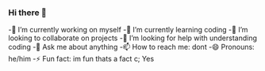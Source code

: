 ### Hi there 👋





 -🔭 I’m currently working on myself
 -🌱 I’m currently learning coding
 -👯 I’m looking to collaborate on projects
 -🤔 I’m looking for help with understanding coding
 -💬 Ask me about anything
 -📫 How to reach me: dont
 -😄 Pronouns: he/him
 -⚡ Fun fact: im fun thats a fact c; 
 Yes

